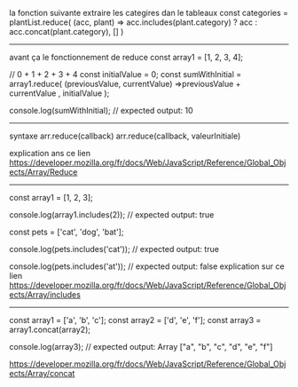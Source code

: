 la fonction suivante extraire les categires dan le tableaux
    const categories = plantList.reduce(
        (acc, plant) =>
            acc.includes(plant.category) ? acc : acc.concat(plant.category),
        []
    )
***************************************
avant ça le fonctionnement de reduce
const array1 = [1, 2, 3, 4];

// 0 + 1 + 2 + 3 + 4
const initialValue = 0;
const sumWithInitial = array1.reduce(
  (previousValue, currentValue) =>previousValue + currentValue ,
  initialValue
);

console.log(sumWithInitial);
// expected output: 10    
***********************************
syntaxe
arr.reduce(callback)
arr.reduce(callback, valeurInitiale)

explication ans ce lien
https://developer.mozilla.org/fr/docs/Web/JavaScript/Reference/Global_Objects/Array/Reduce

*********************************
const array1 = [1, 2, 3];

console.log(array1.includes(2));
// expected output: true

const pets = ['cat', 'dog', 'bat'];

console.log(pets.includes('cat'));
// expected output: true

console.log(pets.includes('at'));
// expected output: false
explication sur ce lien
https://developer.mozilla.org/fr/docs/Web/JavaScript/Reference/Global_Objects/Array/includes

******************************
const array1 = ['a', 'b', 'c'];
const array2 = ['d', 'e', 'f'];
const array3 = array1.concat(array2);

console.log(array3);
// expected output: Array ["a", "b", "c", "d", "e", "f"]

https://developer.mozilla.org/fr/docs/Web/JavaScript/Reference/Global_Objects/Array/concat